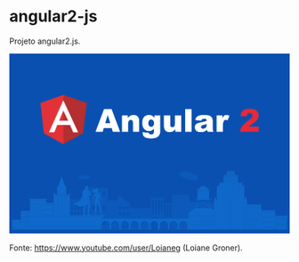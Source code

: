 # angular2-js
Projeto angular2.js.

![](images/angular2.png?raw=true)

Fonte: https://www.youtube.com/user/Loianeg (Loiane Groner).
